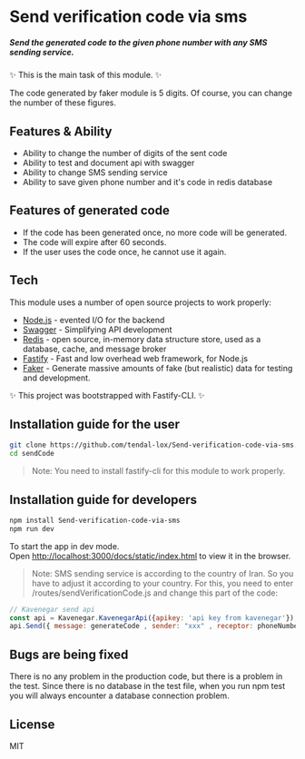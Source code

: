 # Send verification code via sms

##### Send the generated code to the given phone number with any SMS sending service.

✨ This is the main task of this module. ✨

The code generated by faker module is 5 digits. Of course, you can change the number of these figures.

## Features & Ability

- Ability to change the number of digits of the sent code
- Ability to test and document api with swagger
- Ability to change SMS sending service
- Ability to save given phone number and it's code in redis database

## Features of generated code

- If the code has been generated once, no more code will be generated.
- The code will expire after 60 seconds.
- If the user uses the code once, he cannot use it again.

## Tech

This module uses a number of open source projects to work properly:

- [Node.js] - evented I/O for the backend
- [Swagger] - Simplifying API development
- [Redis] -  open source, in-memory data structure store, used as a database, cache, and message broker
- [Fastify] - Fast and low overhead web framework, for Node.js
- [Faker] - Generate massive amounts of fake (but realistic) data for testing and development.

✨ This project was bootstrapped with Fastify-CLI. ✨  

## Installation guide for the user

```sh
git clone https://github.com/tendal-lox/Send-verification-code-via-sms.git
cd sendCode
```

> Note: You need to install fastify-cli for this module to work properly.

## Installation guide for developers

```sh
npm install Send-verification-code-via-sms
npm run dev
```

 To start the app in dev mode.\
Open [http://localhost:3000/docs/static/index.html](http://localhost:3000/docs/static/index.html) to view it in the browser.

> Note: SMS sending service is according to the country of Iran. So you have to adjust it according to your country.
For this, you need to enter /routes/sendVerificationCode.js and change this part of the code:

```javascript
// Kavenegar send api
const api = Kavenegar.KavenegarApi({apikey: 'api key from kavenegar'});
api.Send({ message: generateCode , sender: "xxx" , receptor: phoneNumber })
```

## Bugs are being fixed

There is no any problem in the production code, but there is a problem in the test. Since there is no database in the test file, when you run npm test you will always encounter a database connection problem.

## License

MIT

[node.js]: <http://nodejs.org>
[Swagger]: <https://swagger.io/>
[Redis]: <https://redis.io/>
[Fastify]: <https://www.fastify.io/>
[Faker]: <https://fakerjs.dev/>